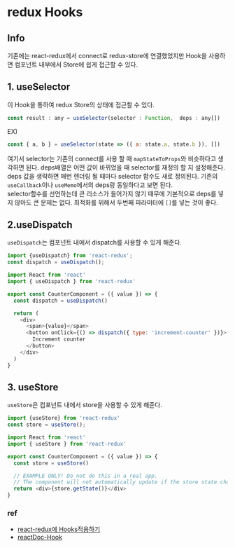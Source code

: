 # redux Hooks


## Info
기존에는 react-redux에서 connect로 redux-store에 연결했었지만 Hook을 사용하면 컴포넌트 내부에서 Store에 쉽게 접근할 수 있다.


## 1. useSelector
이 Hook을 통하여 redux Store의 상태에 접근할 수 있다.

```js
const result : any = useSelector(selector : Function,  deps : any[])
```
EX)
```js
const { a, b } = useSelector(state => ({ a: state.a, state.b }), [])
```
여기서 selector는 기존의 connect를 사용 할 때 `mapStateToProps`와 비슷하다고 생각하면 된다. deps배열은 어떤 값이 바뀌었을 때 selector를 재정의 할 지 설정해준다.
deps 값을 생략하면 매번 렌더링 될 때마다 selector 함수도 새로 정의된다. 기존의 `useCallback`이나 `useMemo`에서의 deps랑 동일하다고 보면 된다.  
selector함수를 선언하는데 큰 리소스가 들어가지 않기 때무에 기본적으로 deps를 넣지 않아도 큰 문제는 없다. 최적화를 위해서 두번째 파라미터에 `[]`를 넣는 것이 좋다.


## 2.useDispatch
`useDispatch`는 컴포넌트 내에서 dispatch를 사용할 수 있게 해준다.
```js
import {useDispatch} from 'react-redux';
const dispatch = useDispatch();
```

```js
import React from 'react'
import { useDispatch } from 'react-redux'

export const CounterComponent = ({ value }) => {
  const dispatch = useDispatch()

  return (
    <div>
      <span>{value}</span>
      <button onClick={() => dispatch({ type: 'increment-counter' })}>
        Increment counter
      </button>
    </div>
  )
}
```

## 3. useStore
`useStore`은 컴포넌트 내에서 store을 사용할 수 있게 해준다.
```js
import {useStore} from 'react-redux'
const store = useStore();
```

```js
import React from 'react'
import { useStore } from 'react-redux'

export const CounterComponent = ({ value }) => {
  const store = useStore()

  // EXAMPLE ONLY! Do not do this in a real app.
  // The component will not automatically update if the store state changes
  return <div>{store.getState()}</div>
}
```




### ref
- [react-redux에 Hooks적용하기](https://velog.io/@velopert/react-redux-hooks)
- [reactDoc-Hook](https://react-redux.js.org/next/api/hooks#recipe-useactions)